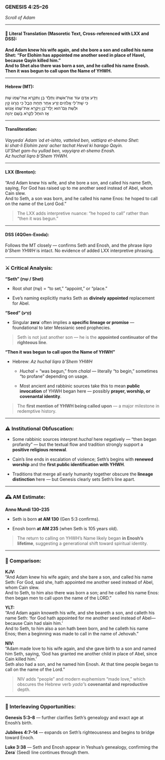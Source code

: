 ### **GENESIS 4:25–26**

_Scroll of Adam_

---

#### 📜 Literal Translation (Masoretic Text, Cross-referenced with LXX and DSS):

**And Adam knew his wife again, and she bore a son and called his name Shet: “For Elohim has appointed me another seed in place of Havel, because Qayin killed him.”  
And to Shet also there was born a son, and he called his name Enosh. Then it was begun to call upon the Name of YHWH.**

---

#### Hebrew (MT):

וַיֵּדַע אָדָם עוֹד אֶת־אִשְׁתּוֹ וַתֵּלֶד בֵּן וַתִּקְרָא אֶת־שְׁמוֹ שֵׁת  
כִּי שָׁת־לִי אֱלֹהִים זֶרַע אַחֵר תַּחַת הֶבֶל כִּי הֲרָגוֹ קָיִן  
וּלְשֵׁת גַּם־הוּא יֻלַּד־בֵּן וַיִּקְרָא אֶת־שְׁמוֹ אֱנוֹשׁ  
אָז הוּחַל לִקְרֹא בְּשֵׁם יְהוָה

---

#### Transliteration:

_Vayyedaʿ Adam ʿod et-ishto, vatteled ben, vattiqra et-shemo Shet:  
ki shat-li Elohim zeraʿ acher tachat Hevel ki harago Qayin.  
Ul’Shet gam-hu yullad ben, vayyiqra et-shemo Enosh.  
Az huchal liqro b’Shem YHWH._

---

#### LXX (Brenton):

“And Adam knew his wife, and she bore a son, and called his name Seth, saying, For God has raised up to me another seed instead of Abel, whom Cain slew.  
And to Seth, a son was born, and he called his name Enos: he hoped to call on the name of the Lord God.”

> The LXX adds interpretive nuance: “he hoped to call” rather than “then it was begun.”

---

#### DSS (4QGen-Exoda):

Follows the MT closely — confirms Seth and Enosh, and the phrase _liqro b’Shem YHWH_ is intact. No evidence of added LXX interpretive phrasing.

---

### ⚔️ Critical Analysis:

**“Seth” (שֵׁת / Shet)**

- Root _shat_ (שָׁת) = “to set,” “appoint,” or “place.”
    
- Eve’s naming explicitly marks Seth as **divinely appointed** replacement for Abel.
    

**“Seed” (זֶרַע)**

- Singular **zeraʿ** often implies a **specific lineage or promise** — foundational to later Messianic seed prophecies.
    

> Seth is not just another son — he is the **appointed continuator of the righteous line**.

**“Then it was begun to call upon the Name of YHWH”**

- Hebrew: _Az huchal liqro b’Shem YHWH_
    
    - _Huchal_ = “was begun,” from _chalal_ — literally “to begin,” sometimes “to profane” depending on usage.
        
    - Most ancient and rabbinic sources take this to mean **public invocation** of YHWH began here — possibly **prayer, worship, or covenantal identity**.
        

> The **first mention of YHWH being called upon** — a major milestone in redemptive history.

---

### ⚠️ Institutional Obfuscation:

- Some rabbinic sources interpret _huchal_ here negatively — “then began profanity” — but the textual flow and tradition strongly support a **positive religious renewal**.
    
- Cain’s line ends in escalation of violence; Seth’s begins with **renewed worship** and the **first public identification with YHWH**.
    
- Traditions that merge all early humanity together obscure the **lineage distinction** here — but Genesis clearly sets Seth’s line apart.
    

---

### 🕰️ AM Estimate:

**Anno Mundi 130–235**

- Seth is born **at AM 130** (Gen 5:3 confirms).
    
- Enosh born **at AM 235** (when Seth is 105 years old).
    

> The return to calling on YHWH’s Name likely began **in Enosh’s lifetime**, suggesting a generational shift toward spiritual identity.

---

### 📖 Comparison:

**KJV:**  
“And Adam knew his wife again; and she bare a son, and called his name Seth: For God, said she, hath appointed me another seed instead of Abel, whom Cain slew.  
And to Seth, to him also there was born a son; and he called his name Enos: then began men to call upon the name of the LORD.”

**YLT:**  
“And Adam again knoweth his wife, and she beareth a son, and calleth his name Seth: ‘for God hath appointed for me another seed instead of Abel—because Cain had slain him.’  
And to Seth, to him also a son hath been born, and he calleth his name Enos; then a beginning was made to call in the name of Jehovah.”

**NIV:**  
“Adam made love to his wife again, and she gave birth to a son and named him Seth, saying, ‘God has granted me another child in place of Abel, since Cain killed him.’  
Seth also had a son, and he named him Enosh. At that time people began to call on the name of the Lord.”

> NIV adds “people” and modern euphemism “made love,” which obscures the Hebrew verb _yadaʿ_’s **covenantal and reproductive** depth.

---

### 🔗 Interleaving Opportunities:

**Genesis 5:3–8** — further clarifies Seth’s genealogy and exact age at Enosh’s birth.

**Jubilees 4:7–14** — expands on Seth’s righteousness and begins to bridge toward Enoch.

**Luke 3:38** — Seth and Enosh appear in Yeshua’s genealogy, confirming the **Zeraʿ** (Seed) line continues through them.
